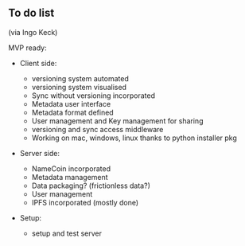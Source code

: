 ## To do list

(via Ingo Keck)

MVP ready:

- Client side:
    - versioning system automated  
    - versioning system visualised 
    - Sync without versioning incorporated  
    - Metadata user interface  
    - Metadata format defined  
    - User management and Key management for sharing  
    - versioning and sync access middleware 
    - Working on mac, windows, linux thanks to python installer pkg 
    
- Server side:
    - NameCoin incorporated   
    - Metadata management     
    - Data packaging? (frictionless data?) 
    - User management        
    - IPFS incorporated (mostly done)  
    
- Setup:
    - setup and test server  
    
   
